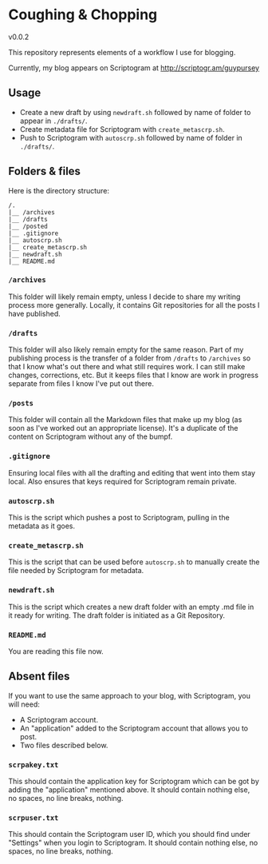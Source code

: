 # Coughing & Chopping

v0.0.2

This repository represents elements of a workflow I use for blogging.

Currently, my blog appears on Scriptogram at http://scriptogr.am/guypursey

## Usage

 - Create a new draft by using `newdraft.sh` followed by name of folder to appear in `./drafts/`.
 - Create metadata file for Scriptogram with `create_metascrp.sh`.
 - Push to Scriptogram with `autoscrp.sh` followed by name of folder in `./drafts/`.

## Folders & files

Here is the directory structure:

	/.
	|__ /archives
	|__ /drafts
	|__ /posted
	|__ .gitignore
	|__ autoscrp.sh
	|__ create_metascrp.sh
	|__ newdraft.sh
	|__ README.md


### `/archives`

This folder will likely remain empty, unless I decide to share my writing process more generally. Locally, it contains Git repositories for all the posts I have published.

### `/drafts`

This folder will also likely remain empty for the same reason. Part of my publishing process is the transfer of a folder from `/drafts` to `/archives` so that I know what's out there and what still requires work. I can still make changes, corrections, etc. But it keeps files that I know are work in progress separate from files I know I've put out there.

### `/posts`

This folder will contain all the Markdown files that make up my blog (as soon as I've worked out an appropriate license). It's a duplicate of the content on Scriptogram without any of the bumpf.

### `.gitignore`

Ensuring local files with all the drafting and editing that went into them stay local. Also ensures that keys required for Scriptogram remain private.

### `autoscrp.sh`

This is the script which pushes a post to Scriptogram, pulling in the metadata as it goes.

### `create_metascrp.sh`

This is the script that can be used before `autoscrp.sh` to manually create the file needed by Scriptogram for metadata.

### `newdraft.sh`

This is the script which creates a new draft folder with an empty .md file in it ready for writing. The draft folder is initiated as a Git Repository.

### `README.md`

You are reading this file now.

## Absent files

If you want to use the same approach to your blog, with Scriptogram, you will need:

 - A Scriptogram account.
 - An "application" added to the Scriptogram account that allows you to post.
 - Two files described below.

### `scrpakey.txt`

This should contain the application key for Scriptogram which can be got by adding the "application" mentioned above. It should contain nothing else, no spaces, no line breaks, nothing.

### `scrpuser.txt`

This should contain the Scriptogram user ID, which you should find under "Settings" when you login to Scriptogram. It should contain nothing else, no spaces, no line breaks, nothing.

